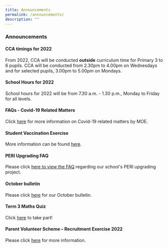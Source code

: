 ```yaml
---
title: Announcements
permalink: /announcements/
description: ""
---
```


### **Announcements**
#### **CCA timings for 2022**

From 2022, CCA will be conducted **outside** curriculum time for Primary 3 to 6 pupils. CCA will be conducted from 2.30pm to 4.00pm on Wednesdays and for selected pupils, 3.00pm to 5.00pm on Mondays.

#### **School Hours for 2022**
School hours for 2022 will be from 7.30 a.m. - 1.30 p.m.,  Monday to Friday for all levels.

#### **FAQs - Covid-19 Related Matters**
Click [here](https://www.moe.gov.sg/faqs-covid-19-infection) for more information on Covid-19 related matters by MOE.

#### **Student Vaccination Exercise**
More information can be found [here](https://staging.d2j3cxv28bap5s.amplifyapp.com/useful-links/for-parents/covid-19/).

#### **PERI Upgrading FAQ**
Please click [here to view the FAQ](/files/PERI%20PLUS%20faq.pdf) regarding our school's PERI upgrading project.

#### **October bulletin**

Please click [here](/files/monthlybullettin228.pdf) for our October bulletin.

#### **Term 3 Maths Quiz**
Click [here](https://forms.gle/eYPYxYBmH6GELbEA9) to take part!

#### **Parent Volunteer Scheme – Recruitment Exercise 2022**
Please click [here](https://staging.d2j3cxv28bap5s.amplifyapp.com/useful-links/for-parents/parent-volunteer-scheme-recruitment-exercise/) for more information.